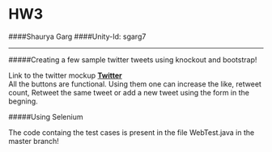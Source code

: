 # HW3
####Shaurya Garg
####Unity-Id: sgarg7
____
#####Creating a few sample twitter tweets using knockout and bootstrap!

Link to the twitter mockup **[Twitter](https://pages.github.ncsu.edu/sgarg7/HW3/)**  
All the buttons are functional. Using them one can increase the like, retweet count, Retweet the same tweet or add a new tweet using the form in the begning.

#####Using Selenium

The code containg the test cases is present in the file WebTest.java in the master branch! 
